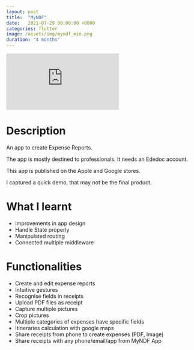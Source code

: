 ```yaml
---
layout: post
title:  "MyNDF"
date:   2021-07-29 00:00:00 +0000
categories: flutter
image: /assets/img/myndf_min.png
duration: "4 months"
---
```


<div class="video-container">
<iframe src="https://www.youtube.com/embed/KwW2jv2B54g" title="YouTube video player" frameborder="0" allow="accelerometer; autoplay; clipboard-write; encrypted-media; gyroscope; picture-in-picture" allowfullscreen></iframe>
</div>

# Description

An app to create Expense Reports.

The app is mostly destined to professionals. It needs an Ededoc account.

This app is published on the Apple and Google stores. 

I captured a quick demo, that may not be the final product.

# What I learnt 
* Improvements in app design
* Handle State properly 
* Manipulated routing
* Connected multiple middleware

# Functionalities
* Create and edit expense reports
* Intuitive gestures
* Recognise fields in receipts
* Upload PDF files as receipt
* Capture multiple pictures
* Crop pictures
* Multiple categories of expenses have specific fields 
* Itineraries calculation with google maps
* Share receipts from phone to create expenses (PDF, Image)
* Share receipts with any phone/email/app from MyNDF App

